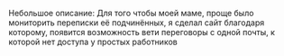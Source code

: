 Небольшое описание:
Для того чтобы моей маме, проще было мониторить переписки её подчинённых, я сделал сайт благодаря которому, появится возможность вети переговоры с одной почты, к которой нет доступа
у простых работников
